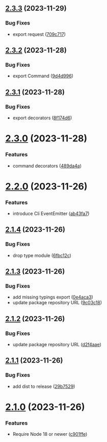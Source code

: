 ## [2.3.3](https://github.com/saitho/node-cli-base/compare/v2.3.2...v2.3.3) (2023-11-29)


### Bug Fixes

* export request ([709c717](https://github.com/saitho/node-cli-base/commit/709c717f0839fc7a58a785e546858713edb1833e))

## [2.3.2](https://github.com/saitho/node-cli-base/compare/v2.3.1...v2.3.2) (2023-11-28)


### Bug Fixes

* export Command ([9d4d996](https://github.com/saitho/node-cli-base/commit/9d4d996f6b506aeef3beb603a6e0191b021aa9f1))

## [2.3.1](https://github.com/saitho/node-cli-base/compare/v2.3.0...v2.3.1) (2023-11-28)


### Bug Fixes

* export decorators ([8f174d6](https://github.com/saitho/node-cli-base/commit/8f174d613f39c6e7d44428607583dbc3d5754d37))

# [2.3.0](https://github.com/saitho/node-cli-base/compare/v2.2.0...v2.3.0) (2023-11-28)


### Features

* command decorators ([489da4a](https://github.com/saitho/node-cli-base/commit/489da4a3a701443fa169f19a418633d0a832d5b4))

# [2.2.0](https://github.com/saitho/node-cli-base/compare/v2.1.4...v2.2.0) (2023-11-26)


### Features

* introduce Cli EventEmitter ([ab43fa7](https://github.com/saitho/node-cli-base/commit/ab43fa79be1237577d3e333cea802b88081f4151))

## [2.1.4](https://github.com/saitho/node-cli-base/compare/v2.1.3...v2.1.4) (2023-11-26)


### Bug Fixes

* drop type module ([6fbc12c](https://github.com/saitho/node-cli-base/commit/6fbc12c037cf9d97685d1eda2a9c9648252f00b7))

## [2.1.3](https://github.com/saitho/node-cli-base/compare/v2.1.2...v2.1.3) (2023-11-26)


### Bug Fixes

* add missing typings export ([0e4aca3](https://github.com/saitho/node-cli-base/commit/0e4aca33aca1f5e217e7da9393a32beb111e62ae))
* update package repository URL ([9c03c18](https://github.com/saitho/node-cli-base/commit/9c03c1876c961f8bb19a6a7798a023a4c4ebbc1c))

## [2.1.2](https://github.com/saitho/node-cli-base/compare/v2.1.1...v2.1.2) (2023-11-26)


### Bug Fixes

* update package repository URL ([d2f4aae](https://github.com/saitho/node-cli-base/commit/d2f4aae8f80fcdfc6d74c917fee4c82e8cab3626))

## [2.1.1](https://github.com/saitho/node-cli-base/compare/v2.1.0...v2.1.1) (2023-11-26)


### Bug Fixes

* add dist to release ([29b7529](https://github.com/saitho/node-cli-base/commit/29b7529fb71e35070ee0917e396f41e786184476))

# [2.1.0](https://github.com/saitho/node-cli-base/compare/v2.0.2...v2.1.0) (2023-11-26)


### Features

* Require Node 18 or newer ([c901ffe](https://github.com/saitho/node-cli-base/commit/c901ffeef8cdadcfe14bf203791b71acf3e94b52))
